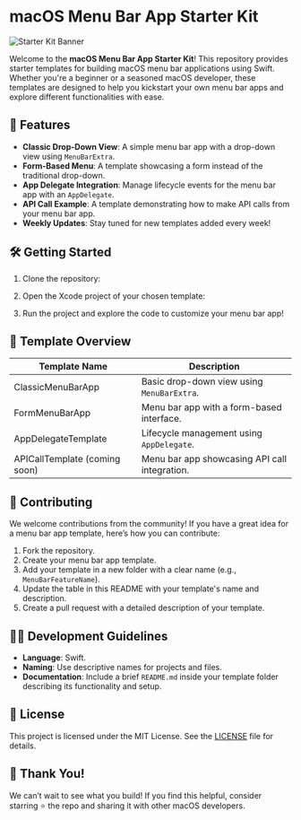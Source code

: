 # macOS Menu Bar App Starter Kit

![Starter Kit Banner](./assets/banner.png)  

Welcome to the **macOS Menu Bar App Starter Kit**! This repository provides starter templates for building macOS menu bar applications using Swift. Whether you're a beginner or a seasoned macOS developer, these templates are designed to help you kickstart your own menu bar apps and explore different functionalities with ease.

## 🚀 Features

- **Classic Drop-Down View**: A simple menu bar app with a drop-down view using `MenuBarExtra`.
- **Form-Based Menu**: A template showcasing a form instead of the traditional drop-down.
- **App Delegate Integration**: Manage lifecycle events for the menu bar app with an `AppDelegate`.
- **API Call Example**: A template demonstrating how to make API calls from your menu bar app.
- **Weekly Updates**: Stay tuned for new templates added every week!

## 🛠 Getting Started

1. Clone the repository:

2. Open the Xcode project of your chosen template:

3. Run the project and explore the code to customize your menu bar app!

## 📂 Template Overview

| Template Name       | Description                                   |
|---------------------|-----------------------------------------------|
| ClassicMenuBarApp   | Basic drop-down view using `MenuBarExtra`.    |
| FormMenuBarApp      | Menu bar app with a form-based interface.     |
| AppDelegateTemplate | Lifecycle management using `AppDelegate`.     |
| APICallTemplate (coming soon)     | Menu bar app showcasing API call integration. |


## 🤝 Contributing

We welcome contributions from the community! If you have a great idea for a menu bar app template, here’s how you can contribute:

1. Fork the repository.
2. Create your menu bar app template.
3. Add your template in a new folder with a clear name (e.g., `MenuBarFeatureName`).
4. Update the table in this README with your template's name and description.
5. Create a pull request with a detailed description of your template.

## 🧑‍💻 Development Guidelines

- **Language**: Swift.
- **Naming**: Use descriptive names for projects and files.
- **Documentation**: Include a brief `README.md` inside your template folder describing its functionality and setup.

## 🧩 License

This project is licensed under the MIT License. See the [LICENSE](LICENSE) file for details.

## 🎉 Thank You!
We can’t wait to see what you build! If you find this helpful, consider starring ⭐ the repo and sharing it with other macOS developers.

